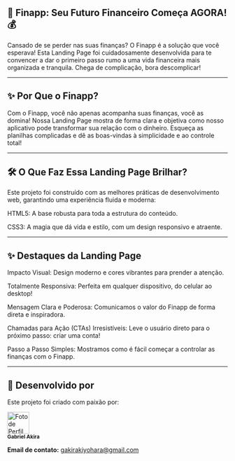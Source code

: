 ## 🚀 Finapp: Seu Futuro Financeiro Começa AGORA! 💰

Cansado de se perder nas suas finanças? O Finapp é a solução que você esperava! Esta Landing Page foi cuidadosamente desenvolvida para te convencer a dar o primeiro passo rumo a uma vida financeira mais organizada e tranquila. Chega de complicação, bora descomplicar!

---

## ✨ Por Que o Finapp?

Com o Finapp, você não apenas acompanha suas finanças, você as domina! Nossa Landing Page mostra de forma clara e objetiva como nosso aplicativo pode transformar sua relação com o dinheiro. Esqueça as planilhas complicadas e dê as boas-vindas à simplicidade e ao controle total!

---

## 🛠️ O Que Faz Essa Landing Page Brilhar?

Este projeto foi construído com as melhores práticas de desenvolvimento web, garantindo uma experiência fluida e moderna:

HTML5: A base robusta para toda a estrutura do conteúdo.

CSS3: A magia que dá vida e estilo, com um design responsivo e atraente.

---

## ✨ Destaques da Landing Page
Impacto Visual: Design moderno e cores vibrantes para prender a atenção.

Totalmente Responsiva: Perfeita em qualquer dispositivo, do celular ao desktop!

Mensagem Clara e Poderosa: Comunicamos o valor do Finapp de forma direta e inspiradora.

Chamadas para Ação (CTAs) Irresistíveis: Leve o usuário direto para o próximo passo: criar uma conta!

Passo a Passo Simples: Mostramos como é fácil começar a controlar as finanças com o Finapp.

---

## 🤝 Desenvolvido por

Este projeto foi criado com paixão por:

[<img src="https://avatars.githubusercontent.com/u/74640103?v=4" width="50px;" alt="Foto de Perfil do GitHub de Gabriel Akira"/><br /><sub>**Gabriel Akira**</sub>](https://github.com/Gakira06)

**Email de contato:** gakirakiyohara@gmail.com
